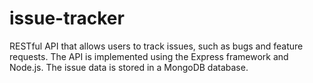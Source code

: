 # issue-tracker
RESTful API that allows users to track issues, such as bugs and feature requests. The API is implemented using the Express framework and Node.js. The issue data is stored in a MongoDB database.

